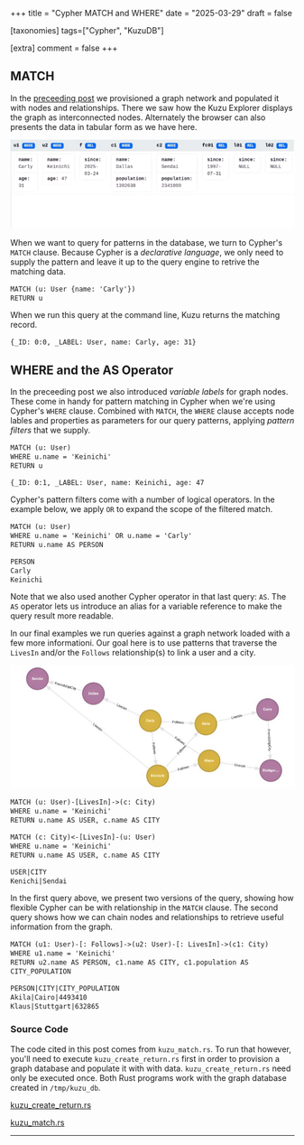 +++
title = "Cypher MATCH and WHERE"
date = "2025-03-29"
draft = false

[taxonomies]
tags=["Cypher", "KuzuDB"]

[extra]
comment = false
+++

## MATCH

In the [preceeding post](../../posts/cypher-create-return) we provisioned a graph network and populated it with nodes and relationships. There we saw how the
Kuzu Explorer displays the graph as interconnected nodes. Alternately the browser can also presents the data in tabular form as we have here.

![](2025_03_29-kuzugraph_city_user_table-800px.jpg)

When we want to query for patterns in the database, we turn to Cypher's ```MATCH``` clause. Because Cypher is a *declarative
language*, we only need to supply the pattern and leave it up to the query engine to retrive the matching data.

```cypher, linenos
MATCH (u: User {name: 'Carly'})
RETURN u
```
When we run this query at the command line, Kuzu returns the matching record.

```kuzu
{_ID: 0:0, _LABEL: User, name: Carly, age: 31}
```

## WHERE and the AS Operator

In the preceeding post we also introduced *variable labels* for graph nodes. These come in handy for pattern matching in Cypher
when we're using Cypher's ```WHERE``` clause. Combined with ```MATCH```, the ```WHERE``` clause accepts node lables and properties
as parameters for our query patterns, applying *pattern filters* that we supply.

```cypher, linenos
MATCH (u: User)
WHERE u.name = 'Keinichi'
RETURN u
```

```kuzu
{_ID: 0:1, _LABEL: User, name: Keinichi, age: 47
```
Cypher's pattern filters come with a number of logical operators. In the example below, we apply ```OR``` to expand
the scope of the filtered match.

```cypher, linenos
MATCH (u: User)
WHERE u.name = 'Keinichi' OR u.name = 'Carly'
RETURN u.name AS PERSON
```
```kuzu, linenos
PERSON
Carly
Keinichi
```
Note that we also used another Cypher operator in that last query: ```AS```.  The ```AS``` operator lets us introduce an alias for 
a variable reference to make the query result more readable.

In our final examples we run queries against a graph network loaded with a few more informationi. Our goal here is 
to use patterns that traverse the `LivesIn` and/or the `Follows` relationship(s) 
to link a user and a city.  

![](2025_0416-kuzugraph_user_city-800px.jpg)

```cypher, linenos
MATCH (u: User)-[LivesIn]->(c: City)
WHERE u.name = 'Keinichi'
RETURN u.name AS USER, c.name AS CITY
```
```cypher, linenos
MATCH (c: City)<-[LivesIn]-(u: User)
WHERE u.name = 'Keinichi'
RETURN u.name AS USER, c.name AS CITY
```

```kuzu
USER|CITY
Kenichi|Sendai
```
In the first query above, we present two versions of the query, showing how flexible Cypher can be 
with relationship in the `MATCH` clause. The second query shows how we can chain nodes and relationships
to retrieve useful information from the graph.

```cypher, linenos
MATCH (u1: User)-[: Follows]->(u2: User)-[: LivesIn]->(c1: City)
WHERE u1.name = 'Keinichi'
RETURN u2.name AS PERSON, c1.name AS CITY, c1.population AS CITY_POPULATION
```

```kuzu
PERSON|CITY|CITY_POPULATION
Akila|Cairo|4493410
Klaus|Stuttgart|632865
```

### Source Code

The code cited in this post comes from `kuzu_match.rs`. To run that however, you'll need to execute `kuzu_create_return.rs` first
in order to provision a graph database and populate it with with data. `kuzu_create_return.rs` need only be executed once. 
Both Rust programs work with the graph database created in `/tmp/kuzu_db`.

[kuzu_create_return.rs](https://github.com/csaatechnicalarts/rust-graph-databases/blob/main/learn_cypher/src/bin/kuzu_create_return.rs)

[kuzu_match.rs](https://github.com/csaatechnicalarts/rust-graph-databases/blob/main/learn_cypher/src/bin/kuzu_match.rs)
<hr/>
